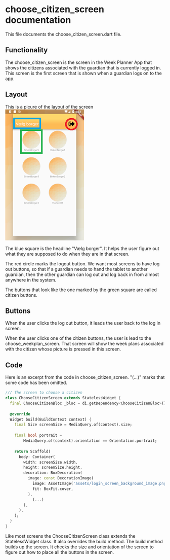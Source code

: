 # choose_citizen_screen documentation
This file documents the choose_citizen_screen.dart file.

## Functionality
The choose_citizen_screen is the screen in the Week Planner App that shows the citizens associated with the guardian that is currently logged in. This screen is the first screen that is shown when a guardian logs on to the app.

## Layout
This is a picure of the layout of the screen <br>
![Layout of the screen](../pictures/ChooseCitizenScreen.PNG)

The blue square is the headline "Vælg borger". It helps the user figure out what they are supposed to do when they are in that screen.

The red circle marks the logout button. We want most screens to have log out buttons, so that if a guardian needs to hand the tablet to another guardian, then the other guardian can log out and log back in from almost anywhere in the system.

The buttons that look like the one marked by the green square are called citizen buttons.
## Buttons
When the user clicks the log out button, it leads the user back to the log in screen.

When the user clicks one of the citizen buttons, the user is lead to the choose_weekplan_screen. That screen will show the week plans associated with the citizen whose picture is pressed in this screen.

## Code
Here is an excerpt from the code in choose_citizen_screen. "(...)" marks that some code has been omitted.

```Dart
/// The screen to choose a citizen
class ChooseCitizenScreen extends StatelessWidget {
  final ChooseCitizenBloc _bloc = di.getDependency<ChooseCitizenBloc>();

  @override
  Widget build(BuildContext context) {
    final Size screenSize = MediaQuery.of(context).size;

    final bool portrait =
        MediaQuery.of(context).orientation == Orientation.portrait;

    return Scaffold(
      body: Container(
        width: screenSize.width,
        height: screenSize.height,
        decoration: BoxDecoration(
          image: const DecorationImage(
            image: AssetImage('assets/login_screen_background_image.png'),
            fit: BoxFit.cover,
          ),
            (...)
        ),
      ),
    );
  }
}
```
Like most screens the ChooseCitizenScreen class extends the StatelessWidget class. It also overrides the build method. The build method builds up the screen. It checks the size and orientation of the screen to figure out how to place all the buttons in the screen.  
